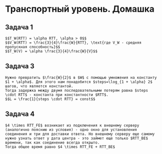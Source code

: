 # Транспортный уровень. Домашка

## Задача 1
    $$T_W(RTT) = \alpha RTT, \alpha > 0$$
    $$V_W(RTT) = \frac{3}{4}\frac{W}{RTT}, \text{где V_W - средняя пропускная способность}$$
    $$T_W(V) = \alpha \frac{3}{4}\frac{W}{V}$$

## Задача 3
    Нужно превратить $\frac{W}{2}$ в $W$ с помощью умножения на константу $1 + \alpha$. Для этого нам понадобится $steps=\log_{1 + \alpha} 2$ шагов, что является константой.
    Тогда задержка между двумя последовательными потерям равна $steps \cdot RTT$ - константа при константности $RTT$.
    $$L = \frac{1}{steps \cdot RTT} = const$$

## Задача 4
    $4 \times RTT_FE$ возникает из подключения к внешнему серверу (аналогично пояснию из условия) - одно окно для установления соединения и три для доставки ответа. Но внешнему серверу еще самому нужно узнать ответ у дата центра - это займет еще только $RTT_BE$ времени, так как соединение всегда открыто.
    Тогда общее время равно $4 \times RTT_FE + RTT_BE$